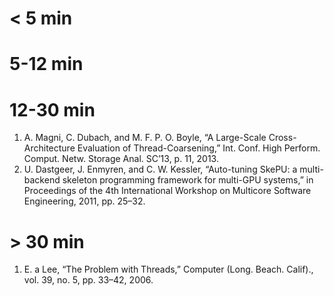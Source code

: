 # < 5 min

# 5-12 min

# 12-30 min

1. A. Magni, C. Dubach, and M. F. P. O. Boyle, “A Large-Scale
   Cross-Architecture Evaluation of Thread-Coarsening,”
   Int. Conf. High Perform. Comput. Netw. Storage Anal. SC’13,
   p. 11, 2013.
1. U. Dastgeer, J. Enmyren, and C. W. Kessler, “Auto-tuning SkePU: a
   multi-backend skeleton programming framework for multi-GPU
   systems,” in Proceedings of the 4th International Workshop on
   Multicore Software Engineering, 2011, pp. 25–32.

# > 30 min

1. E. a Lee, “The Problem with Threads,” Computer
   (Long. Beach. Calif)., vol. 39, no. 5, pp. 33–42, 2006.
